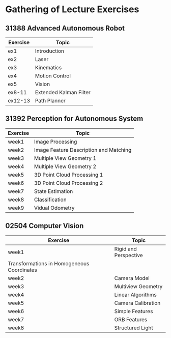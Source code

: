 # Gathering of Lecture Exercises
## 31388  Advanced Autonomous Robot
| Exercise   | Topic |
| ---------- | --- |
| ex1 |  Introduction |
| ex2 |  Laser |
| ex3|Kinematics|
|ex4|Motion Control|
|ex5|Vision|
|ex8-11|Extended Kalman Filter|
|ex12-13|Path Planner|
## 31392 Perception for Autonomous System
| Exercise   | Topic |
| ---------- | --- |
| week1 |  Image Processing |
| week2 |  	Image Feature Description and Matching|
| week3|	Multiple View Geometry 1|
|week4|	Multiple View Geometry 2|
|week5|3D Point Cloud Processing 1|
|week6|3D Point Cloud Processing 2|
|week7|State Estimation|
|week8|Classification|
|week9|Vidual Odometry|  
## 02504 Computer Vision
| Exercise   | Topic |
| ---------- | --- |
| week1 |  Rigid and Perspective
Transformations in Homogeneous Coordinates |
| week2 |  	Camera Model|
| week3|	Multiview Geometry|
|week4|	Linear Algorithms|
|week5|Camera Calibration|
|week6|Simple Features|
|week7|ORB Features|
|week8|Structured Light| 